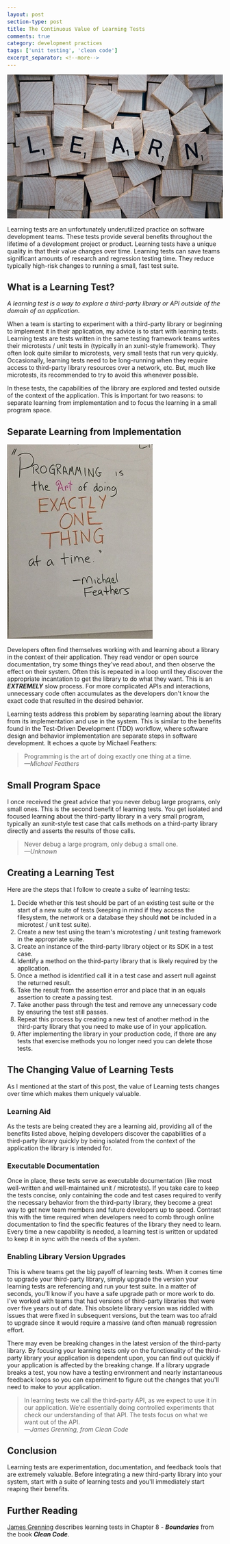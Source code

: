 ```yaml
---
layout: post
section-type: post
title: The Continuous Value of Learning Tests
comments: true
category: development practices
tags: ['unit testing', 'clean code']
excerpt_separator: <!--more-->
---
```


<img src="/img/learning-test-header.jpg" alt="Learning Tests Header image" class="img-responsive" />


Learning tests are an unfortunately underutilized practice on software development teams. These tests provide several benefits throughout the lifetime of a development project or product. Learning tests have a unique quality in that their value changes over time. Learning tests can save teams significant amounts of research and regression testing time. They reduce typically high-risk changes to running a small, fast test suite. 
<!--more-->

## What is a Learning Test?

_A learning test is a way to explore a third-party library or API outside of the domain of an application._ 

When a team is starting to experiment with a third-party library or beginning to implement it in their application, my advice is to start with learning tests. Learning tests are tests written in the same testing framework teams writes their microtests / unit tests in (typically in an xunit-style framework). They often look quite similar to microtests, very small tests that run very quickly. Occasionally, learning tests need to be long-running when they require access to third-party library resources over a network, etc. But, much like microtests, its recommended to try to avoid this whenever possible. 

In these tests, the capabilities of the library are explored and tested outside of the context of the application. This is important for two reasons: to separate learning from implementation and to focus the learning in a small program space. 

## Separate Learning from Implementation

<img src="/img/feathers-quote-easel-sheet.jpg" alt="Michael Feathers Quote" class="img-responsive" />

Developers often find themselves working with and learning about a library in the context of their application. They read vendor or open source documentation, try some things they've read about, and then observe the effect on their system. Often this is repeated in a loop until they discover the appropriate incantation to get the library to do what they want. This is an _**EXTREMELY**_ slow process. For more complicated APIs and interactions, unnecessary code often accumulates as the developers don't know the exact code that resulted in the desired behavior. 

Learning tests address this problem by separating learning about the library from its implementation and use in the system. This is similar to the benefits found in the Test-Driven Development (TDD) workflow, where software design and behavior implementation are separate steps in software development. It echoes a quote by Michael Feathers: 

> Programming is the art of doing exactly one thing at a time.   
> _&mdash;Michael Feathers_

## Small Program Space
I once received the great advice that you never debug large programs, only small ones. This is the second benefit of learning tests. You get isolated and focused learning about the third-party library in a very small program, typically an xunit-style test case that calls methods on a third-party library directly and asserts the results of those calls. 

> Never debug a large program, only debug a small one.   
> _&mdash;Unknown_

## Creating a Learning Test

Here are the steps that I follow to create a suite of learning tests:

1. Decide whether this test should be part of an existing test suite or the start of a new suite of tests (keeping in mind if they access the filesystem, the network or a database they should **not** be included in a microtest / unit test suite).
2. Create a new test using the team's microtesting / unit testing framework in the appropriate suite.
3. Create an instance of the third-party library object or its SDK in a test case. 
4. Identify a method on the third-party library that is likely required by the application.
5. Once a method is identified call it in a test case and assert null against the returned result.
6. Take the result from the assertion error and place that in an equals assertion to create a passing test. 
7. Take another pass through the test and remove any unnecessary code by ensuring the test still passes.
8. Repeat this process by creating a new test of another method in the third-party library that you need to make use of in your application.
9. After implementing the library in your production code, if there are any tests that exercise methods you no longer need you can delete those tests. 

## The Changing Value of Learning Tests
As I mentioned at the start of this post, the value of Learning tests changes over time which makes them uniquely valuable.
 
### Learning Aid
As the tests are being created they are a learning aid, providing all of the benefits listed above, helping developers discover the capabilities of a third-party library quickly by being isolated from the context of the application the library is intended for.

### Executable Documentation
Once in place, these tests serve as executable documentation (like most well-written and well-maintained unit / microtests). If you take care to keep the tests concise, only containing the code and test cases required to verify the necessary behavior from the third-party library, they become a great way to get new team members and future developers up to speed. Contrast this with the time required when developers need to comb through online documentation to find the specific features of the library they need to learn. Every time a new capability is needed, a learning test is written or updated to keep it in sync with the needs of the system. 

### Enabling Library Version Upgrades
This is where teams get the big payoff of learning tests. When it comes time to upgrade your third-party library, simply upgrade the version your learning tests are referencing and run your test suite. In a matter of seconds, you'll know if you have a safe upgrade path or more work to do. I've worked with teams that had versions of third-party libraries that were over five years out of date. This obsolete library version was riddled with issues that were fixed in subsequent versions, but the team was too afraid to upgrade since it would require a massive (and often manual) regression effort. 

There may even be breaking changes in the latest version of the third-party library. By focusing your learning tests only on the functionality of the third-party library your application is dependent upon, you can find out quickly if your application is affected by the breaking change. If a library upgrade breaks a test, you now have a testing environment and nearly instantaneous feedback loops so you can experiment to figure out the changes that you'll need to make to your application.

> In learning tests we call the third-party API, as we expect to use it in our application. We’re essentially doing controlled experiments that check our understanding of that API. The tests focus on what we want out of the API.   
> _&mdash;James Grenning, from Clean Code_

## Conclusion
Learning tests are experimentation, documentation, and feedback tools that are extremely valuable. Before integrating a new third-party library into your system, start with a suite of learning tests and you'll immediately start reaping their benefits. 

## Further Reading
[James Grenning](https://blog.wingman-sw.com/) describes learning tests in Chapter 8 - _**Boundaries**_ from the book _**Clean Code**_. 
